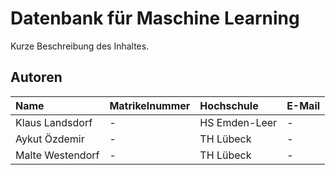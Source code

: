 # Datenbank für Maschine Learning
Kurze Beschreibung des Inhaltes.

## Autoren

| Name          | Matrikelnummer | Hochschule | E-Mail                     |
|:--------------|:---------------|:-----------|:---------------------------|
|Klaus Landsdorf | -      | HS Emden-Leer   | - |
|Aykut Özdemir | -      | TH Lübeck   | - |
|Malte Westendorf | -      | TH Lübeck   | - |
